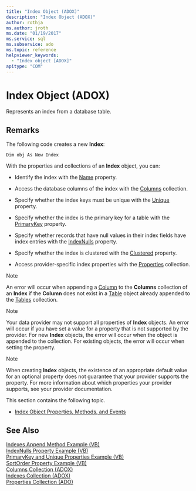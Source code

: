 ```yaml
---
title: "Index Object (ADOX)"
description: "Index Object (ADOX)"
author: rothja
ms.author: jroth
ms.date: "01/19/2017"
ms.service: sql
ms.subservice: ado
ms.topic: reference
helpviewer_keywords:
  - "Index object [ADOX]"
apitype: "COM"
---
```

# Index Object (ADOX)
Represents an index from a database table.  
  
## Remarks  
 The following code creates a new **Index**:  
  
```  
Dim obj As New Index  
```  
  
 With the properties and collections of an **Index** object, you can:  
  
-   Identify the index with the [Name](./name-property-adox.md) property.  
  
-   Access the database columns of the index with the [Columns](./columns-collection-adox.md) collection.  
  
-   Specify whether the index keys must be unique with the [Unique](./unique-property-adox.md) property.  
  
-   Specify whether the index is the primary key for a table with the [PrimaryKey](./primarykey-property-adox.md) property.  
  
-   Specify whether records that have null values in their index fields have index entries with the [IndexNulls](./indexnulls-property-adox.md) property.  
  
-   Specify whether the index is clustered with the [Clustered](./clustered-property-adox.md) property.  
  
-   Access provider-specific index properties with the [Properties](../ado-api/properties-collection-ado.md) collection.  
  
> [!NOTE]
>  An error will occur when appending a [Column](./column-object-adox.md) to the **Columns** collection of an **Index** if the **Column** does not exist in a [Table](./table-object-adox.md) object already appended to the [Tables](./tables-collection-adox.md) collection.  
  
> [!NOTE]
>  Your data provider may not support all properties of **Index** objects. An error will occur if you have set a value for a property that is not supported by the provider. For new **Index** objects, the error will occur when the object is appended to the collection. For existing objects, the error will occur when setting the property.  
  
> [!NOTE]
>  When creating **Index** objects, the existence of an appropriate default value for an optional property does not guarantee that your provider supports the property. For more information about which properties your provider supports, see your provider documentation.  
  
 This section contains the following topic.  
  
-   [Index Object Properties, Methods, and Events](./index-object-properties-methods-and-events.md)  
  
## See Also  
 [Indexes Append Method Example (VB)](./indexes-append-method-example-vb.md)   
 [IndexNulls Property Example (VB)](./indexnulls-property-example-vb.md)   
 [PrimaryKey and Unique Properties Example (VB)](./primarykey-and-unique-properties-example-vb.md)   
 [SortOrder Property Example (VB)](./sortorder-property-example-vb.md)   
 [Columns Collection (ADOX)](./columns-collection-adox.md)   
 [Indexes Collection (ADOX)](./indexes-collection-adox.md)   
 [Properties Collection (ADO)](../ado-api/properties-collection-ado.md)